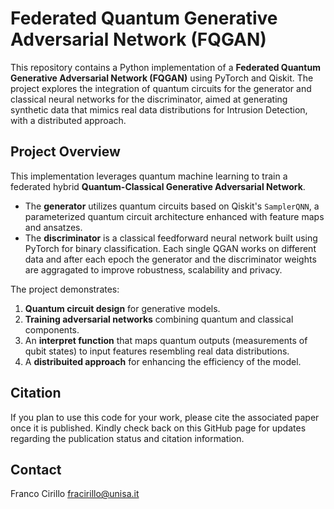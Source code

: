 # **Federated Quantum Generative Adversarial Network (FQGAN)**  

This repository contains a Python implementation of a **Federated Quantum Generative Adversarial Network (FQGAN)** using PyTorch and Qiskit. The project explores the integration of quantum circuits for the generator and classical neural networks for the discriminator, aimed at generating synthetic data that mimics real data distributions for Intrusion Detection, with a distributed approach.  

## **Project Overview**  

This implementation leverages quantum machine learning to train a federated hybrid **Quantum-Classical Generative Adversarial Network**.  
- The **generator** utilizes quantum circuits based on Qiskit's `SamplerQNN`, a parameterized quantum circuit architecture enhanced with feature maps and ansatzes.  
- The **discriminator** is a classical feedforward neural network built using PyTorch for binary classification.
Each single QGAN works on different data and after each epoch the generator and the discriminator weights are aggragated to improve robustness, scalability and privacy.  

The project demonstrates:  
1. **Quantum circuit design** for generative models.  
2. **Training adversarial networks** combining quantum and classical components.  
3. An **interpret function** that maps quantum outputs (measurements of qubit states) to input features resembling real data distributions. 
4. A **distribuited approach** for enhancing the efficiency of the model. 

## **Citation**  

If you plan to use this code for your work, please cite the associated paper once it is published. Kindly check back on this GitHub page for updates regarding the publication status and citation information.

## Contact
Franco Cirillo fracirillo@unisa.it